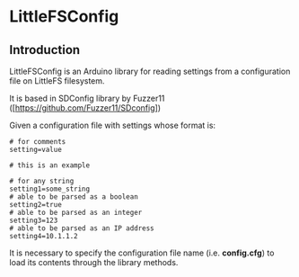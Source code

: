 # LittleFSConfig

## Introduction

LittleFSConfig is an Arduino library for reading settings from a configuration file on LittleFS filesystem.

It is based in SDConfig library by Fuzzer11 ([https://github.com/Fuzzer11/SDconfig])

Given a configuration file with settings whose format is:

    # for comments
    setting=value

    # this is an example

    # for any string
    setting1=some_string
    # able to be parsed as a boolean
    setting2=true
    # able to be parsed as an integer
    setting3=123
    # able to be parsed as an IP address
    setting4=10.1.1.2

It is necessary to specify the configuration file name (i.e. **config.cfg**) to load its contents through the library methods.
